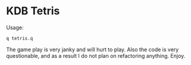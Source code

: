 # KDB Tetris

Usage:
```
q tetris.q
```
The game play is very janky and will hurt to play. Also the code is very questionable, and as a result I do not plan on refactoring anything. Enjoy.
